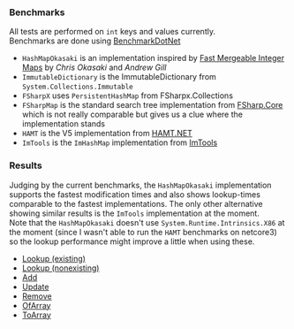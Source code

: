 ### Benchmarks

All tests are performed on `int` keys and values currently.  
Benchmarks are done using [BenchmarkDotNet](https://github.com/dotnet/BenchmarkDotNet)

* `HashMapOkasaki` is an implementation inspired by [Fast Mergeable Integer Maps](http://ittc.ku.edu/~andygill/papers/IntMap98.pdf) by *Chris Okasaki* and *Andrew Gill*
* `ImmutableDictionary` is the ImmutableDictionary from `System.Collections.Immutable`
* `FSharpX` uses `PersistentHashMap` from FSharpx.Collections
* `FSharpMap` is the standard search tree implementation from [FSharp.Core](https://github.com/dotnet/fsharp/blob/master/src/fsharp/FSharp.Core/map.fs) which is not really comparable but gives us a clue where the implementation stands
* `HAMT` is the V5 implementation from [HAMT.NET](https://github.com/alexandrnikitin/HAMT.NET)
* `ImTools` is the `ImHashMap` implementation from [ImTools](https://github.com/dadhi/ImTools)

### Results

Judging by the current benchmarks, the `HashMapOkasaki` implementation supports the fastest modification times and also shows lookup-times comparable to the fastest implementations. The only other alternative showing similar results is the `ImTools` implementation at the moment.  
Note that the `HashMapOkasaki` doesn't use `System.Runtime.Intrinsics.X86` at the moment (since I wasn't able to run the `HAMT` benchmarks on netcore3) so the lookup performance might improve a little when using these.

* [Lookup (existing)](https://github.com/krauthaufen/ImmutableHashCollections/wiki/Lookup---existing)
* [Lookup (nonexisting)](https://github.com/krauthaufen/ImmutableHashCollections/wiki/Lookup-nonexisting)
* [Add](https://github.com/krauthaufen/ImmutableHashCollections/wiki/Add)
* [Update](https://github.com/krauthaufen/ImmutableHashCollections/wiki/Update)
* [Remove](https://github.com/krauthaufen/ImmutableHashCollections/wiki/Remove)
* [OfArray](https://github.com/krauthaufen/ImmutableHashCollections/wiki/OfArray)
* [ToArray](https://github.com/krauthaufen/ImmutableHashCollections/wiki/ToArray)
